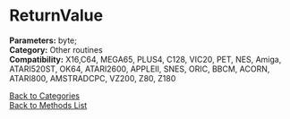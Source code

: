 # ReturnValue

**Parameters:** byte;  
**Category:** Other routines  
**Compatibility:** X16,C64, MEGA65, PLUS4, C128, VIC20, PET,  NES, Amiga, ATARI520ST, OK64, ATARI2600, APPLEII, SNES, ORIC, BBCM, ACORN, ATARI800, AMSTRADCPC, VZ200, Z80, Z180  


[Back to Categories](../categories/other_routines.md)  
[Back to Methods List](../../SUMMARY.md)
